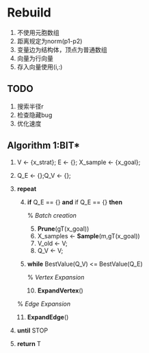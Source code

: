 # Rebuild

1. 不使用元胞数组
2. 距离规定为norm(p1-p2)
3. 变量边为结构体，顶点为普通数组
4. 向量为行向量
5. 存入向量使用(i,:)

## TODO

1. 搜索半径r
2. 检查隐藏bug
3. 优化速度

## Algorithm 1:BIT*

1. V <- {x_strat}; E <- {}; X_sample <- {x_goal};

2. Q_E <- {};Q_V <- {};

3. **repeat**

   4. **if** Q_E == {} **and** if Q_E == {} **then**

      %  *Batch creation*

      5. **Prune**(gT(x_goal))
      6. X_samples <- **Sample**(m,gT(x_goal))
      7. V_old <- V;
      8. Q_V <- V;

   9. **while** BestValue(Q_V) <= BestValue(Q_E)

      %  *Vertex Expansion*

      10. **ExpandVertex**()

   %  *Edge Expansion*

   11. **ExpandEdge**()

12. **until** STOP
13. **return** T